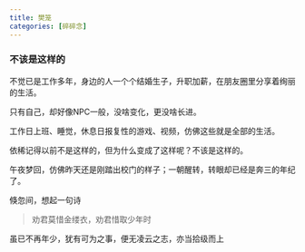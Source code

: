 ```yaml
---
title: 樊笼
categories: [碎碎念]
---
```


### 不该是这样的

不觉已是工作多年，身边的人一个个结婚生子，升职加薪，在朋友圈里分享着绚丽的生活。

只有自己，却好像NPC一般，没啥变化，更没啥长进。

工作日上班、睡觉，休息日报复性的游戏、视频，仿佛这些就是全部的生活。

依稀记得以前不是这样的，但为什么变成了这样呢？不该是这样的。

午夜梦回，仿佛昨天还是刚踏出校门的样子；一朝醒转，转眼却已经是奔三的年纪了。

倏忽间，想起一句诗

> 劝君莫惜金缕衣，劝君惜取少年时

虽已不再年少，犹有可为之事，便无凌云之志，亦当拾级而上